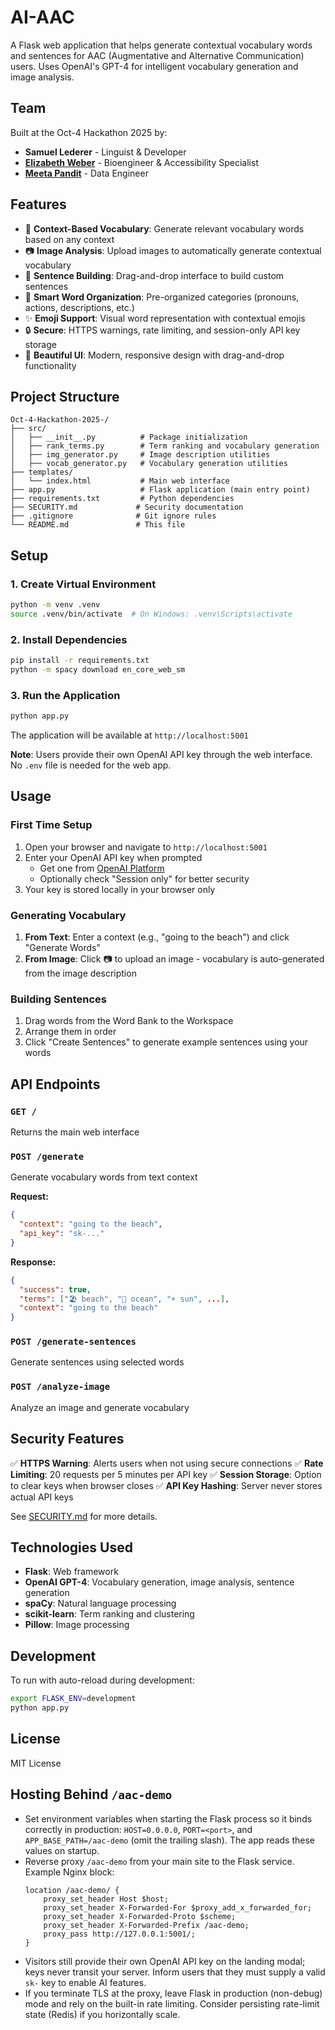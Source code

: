 # AI-AAC

A Flask web application that helps generate contextual vocabulary words and sentences for AAC (Augmentative and Alternative Communication) users. Uses OpenAI's GPT-4 for intelligent vocabulary generation and image analysis.

## Team

Built at the Oct-4 Hackathon 2025 by:
- **Samuel Lederer** - Linguist & Developer
- **[Elizabeth Weber](https://www.linkedin.com/in/liz-m-weber/)** - Bioengineer & Accessibility Specialist
- **[Meeta Pandit](https://www.linkedin.com/in/meetapandit/)** - Data Engineer

## Features

- 🤖 **Context-Based Vocabulary**: Generate relevant vocabulary words based on any context
- 📷 **Image Analysis**: Upload images to automatically generate contextual vocabulary
- 💬 **Sentence Building**: Drag-and-drop interface to build custom sentences
- 🎯 **Smart Word Organization**: Pre-organized categories (pronouns, actions, descriptions, etc.)
- ✨ **Emoji Support**: Visual word representation with contextual emojis
- 🔒 **Secure**: HTTPS warnings, rate limiting, and session-only API key storage
- 🎨 **Beautiful UI**: Modern, responsive design with drag-and-drop functionality

## Project Structure

```
Oct-4-Hackathon-2025-/
├── src/
│   ├── __init__.py          # Package initialization
│   ├── rank_terms.py        # Term ranking and vocabulary generation
│   ├── img_generator.py     # Image description utilities
│   ├── vocab_generator.py   # Vocabulary generation utilities
├── templates/
│   └── index.html           # Main web interface
├── app.py                   # Flask application (main entry point)
├── requirements.txt         # Python dependencies
├── SECURITY.md             # Security documentation
├── .gitignore              # Git ignore rules
└── README.md               # This file
```

## Setup

### 1. Create Virtual Environment

```bash
python -m venv .venv
source .venv/bin/activate  # On Windows: .venv\Scripts\activate
```

### 2. Install Dependencies

```bash
pip install -r requirements.txt
python -m spacy download en_core_web_sm
```

### 3. Run the Application

```bash
python app.py
```

The application will be available at `http://localhost:5001`

**Note**: Users provide their own OpenAI API key through the web interface. No `.env` file is needed for the web app.

## Usage

### First Time Setup
1. Open your browser and navigate to `http://localhost:5001`
2. Enter your OpenAI API key when prompted
   - Get one from [OpenAI Platform](https://platform.openai.com/api-keys)
   - Optionally check "Session only" for better security
3. Your key is stored locally in your browser only

### Generating Vocabulary
1. **From Text**: Enter a context (e.g., "going to the beach") and click "Generate Words"
2. **From Image**: Click 📷 to upload an image - vocabulary is auto-generated from the image description

### Building Sentences
1. Drag words from the Word Bank to the Workspace
2. Arrange them in order
3. Click "Create Sentences" to generate example sentences using your words

## API Endpoints

### `GET /`
Returns the main web interface

### `POST /generate`
Generate vocabulary words from text context

**Request:**
```json
{
  "context": "going to the beach",
  "api_key": "sk-..."
}
```

**Response:**
```json
{
  "success": true,
  "terms": ["🏖️ beach", "🌊 ocean", "☀️ sun", ...],
  "context": "going to the beach"
}
```

### `POST /generate-sentences`
Generate sentences using selected words

### `POST /analyze-image`
Analyze an image and generate vocabulary

## Security Features

✅ **HTTPS Warning**: Alerts users when not using secure connections
✅ **Rate Limiting**: 20 requests per 5 minutes per API key
✅ **Session Storage**: Option to clear keys when browser closes
✅ **API Key Hashing**: Server never stores actual API keys

See [SECURITY.md](SECURITY.md) for more details.

## Technologies Used

- **Flask**: Web framework
- **OpenAI GPT-4**: Vocabulary generation, image analysis, sentence generation
- **spaCy**: Natural language processing
- **scikit-learn**: Term ranking and clustering
- **Pillow**: Image processing

## Development

To run with auto-reload during development:

```bash
export FLASK_ENV=development
python app.py
```

## License

MIT License

## Hosting Behind `/aac-demo`

- Set environment variables when starting the Flask process so it binds correctly in production: `HOST=0.0.0.0`, `PORT=<port>`, and `APP_BASE_PATH=/aac-demo` (omit the trailing slash). The app reads these values on startup.
- Reverse proxy `/aac-demo` from your main site to the Flask service. Example Nginx block:
  ```nginx
  location /aac-demo/ {
      proxy_set_header Host $host;
      proxy_set_header X-Forwarded-For $proxy_add_x_forwarded_for;
      proxy_set_header X-Forwarded-Proto $scheme;
      proxy_set_header X-Forwarded-Prefix /aac-demo;
      proxy_pass http://127.0.0.1:5001/;
  }
  ```
- Visitors still provide their own OpenAI API key on the landing modal; keys never transit your server. Inform users that they must supply a valid `sk-` key to enable AI features.
- If you terminate TLS at the proxy, leave Flask in production (non-debug) mode and rely on the built-in rate limiting. Consider persisting rate-limit state (Redis) if you horizontally scale.
